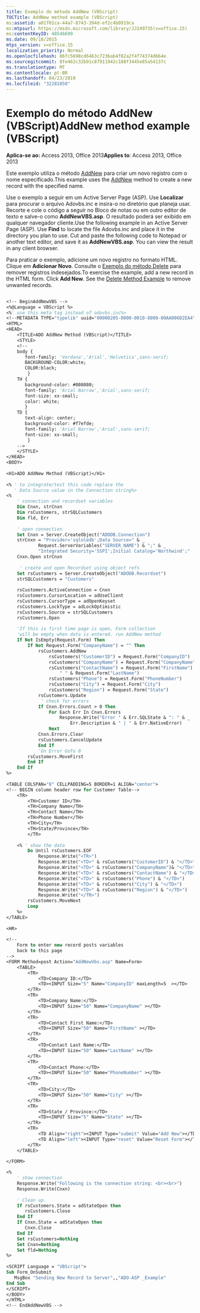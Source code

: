 ```yaml
---
title: Exemplo do método AddNew (VBScript)
TOCTitle: AddNew method example (VBScript)
ms:assetid: a01f01ca-44a7-8743-394d-ef2c4b0919ca
ms:mtpsurl: https://msdn.microsoft.com/library/JJ249735(v=office.15)
ms:contentKeyID: 48546699
ms.date: 09/18/2015
mtps_version: v=office.15
localization_priority: Normal
ms.openlocfilehash: 86fc5698cd6463c7236ab4f82a2f4f74374d664e
ms.sourcegitcommit: 8fe462c32b91c87911942c188f3445e85a54137c
ms.translationtype: MT
ms.contentlocale: pt-BR
ms.lasthandoff: 04/23/2019
ms.locfileid: "32281850"
---
```

# <a name="addnew-method-example-vbscript"></a><span data-ttu-id="e29a1-102">Exemplo do método AddNew (VBScript)</span><span class="sxs-lookup"><span data-stu-id="e29a1-102">AddNew method example (VBScript)</span></span>


<span data-ttu-id="e29a1-103">**Aplica-se ao:** Access 2013, Office 2013</span><span class="sxs-lookup"><span data-stu-id="e29a1-103">**Applies to**: Access 2013, Office 2013</span></span>

<span data-ttu-id="e29a1-104">Este exemplo utiliza o método [AddNew](addnew-method-ado.md) para criar um novo registro com o nome especificado.</span><span class="sxs-lookup"><span data-stu-id="e29a1-104">This example uses the [AddNew](addnew-method-ado.md) method to create a new record with the specified name.</span></span>

<span data-ttu-id="e29a1-p101">Use o exemplo a seguir em um Active Server Page (ASP). Use **Localizar** para procurar o arquivo Adovbs.inc e insira-o no diretório que planeja usar. Recorte e cole o código a seguir no Bloco de notas ou em outro editor de texto e salve-o como **AddNewVBS.asp**. O resultado poderá ser exibido em qualquer navegador cliente.</span><span class="sxs-lookup"><span data-stu-id="e29a1-p101">Use the following example in an Active Server Page (ASP). Use **Find** to locate the file Adovbs.inc and place it in the directory you plan to use. Cut and paste the following code to Notepad or another text editor, and save it as **AddNewVBS.asp**. You can view the result in any client browser.</span></span>

<span data-ttu-id="e29a1-p102">Para praticar o exemplo, adicione um novo registro no formato HTML. Clique em **Adicionar Novo**. Consulte o [Exemplo do método Delete](delete-method-example-vbscript.md) para remover registros indesejados.</span><span class="sxs-lookup"><span data-stu-id="e29a1-p102">To exercise the example, add a new record in the HTML form. Click **Add New**. See the [Delete Method Example](delete-method-example-vbscript.md) to remove unwanted records.</span></span>

```vb
 
<!-- BeginAddNewVBS --> 
<%@Language = VBScript %> 
<%' use this meta tag instead of adovbs.inc%> 
<!--METADATA TYPE="typelib" uuid="00000205-0000-0010-8000-00AA006D2EA4" --> 
<HTML> 
<HEAD> 
    <TITLE>ADO AddNew Method (VBScript)</TITLE> 
    <STYLE> 
    <!-- 
    body { 
       font-family: 'Verdana','Arial','Helvetica',sans-serif; 
       BACKGROUND-COLOR:white; 
       COLOR:black; 
        } 
    TH { 
       background-color: #008080;  
       font-family: 'Arial Narrow','Arial',sans-serif;  
       font-size: xx-small; 
       color: white; 
       } 
    TD {  
       text-align: center; 
       background-color: #f7efde; 
       font-family: 'Arial Narrow','Arial',sans-serif;  
       font-size: xx-small; 
        } 
    --> 
    </STYLE> 
</HEAD> 
<BODY>  
 
<H1>ADO AddNew Method (VBScript)</H1> 
 
<% ' to integrate/test this code replace the  
   ' Data Source value in the Connection string%> 
<%  
    ' connection and recordset variables 
    Dim Cnxn, strCnxn 
    Dim rsCustomers, strSQLCustomers 
    Dim fld, Err 
 
    ' open connection 
    Set Cnxn = Server.CreateObject("ADODB.Connection") 
    strCnxn = "Provider='sqloledb';Data Source=" & _ 
            Request.ServerVariables("SERVER_NAME") & ";" & _ 
            "Integrated Security='SSPI';Initial Catalog='Northwind';" 
    Cnxn.Open strCnxn 
         
     ' create and open Recordset using object refs 
    Set rsCustomers = Server.CreateObject("ADODB.Recordset") 
    strSQLCustomers = "Customers" 
     
    rsCustomers.ActiveConnection = Cnxn 
    rsCustomers.CursorLocation = adUseClient 
    rsCustomers.CursorType = adOpenKeyset 
    rsCustomers.LockType = adLockOptimistic 
    rsCustomers.Source = strSQLCustomers 
    rsCustomers.Open 
 
    'If this is first time page is open, Form collection 
    'will be empty when data is entered. run AddNew method 
    If Not IsEmpty(Request.Form) Then 
        If Not Request.Form("CompanyName") = "" Then 
            rsCustomers.AddNew 
                rsCustomers("CustomerID") = Request.Form("CompanyID") 
                rsCustomers("CompanyName") = Request.Form("CompanyName") 
                rsCustomers("ContactName") = Request.Form("FirstName") & _ 
                    " " & Request.Form("LastName") 
                rsCustomers("Phone") = Request.Form("PhoneNumber") 
                rsCustomers("City") = Request.Form("City") 
                rsCustomers("Region") = Request.Form("State") 
            rsCustomers.Update 
             ' check for errors 
            If Cnxn.Errors.Count > 0 Then 
                For Each Err In Cnxn.Errors 
                    Response.Write("Error " & Err.SQLState & ": " & _ 
                        Err.Description & " | " & Err.NativeError) 
                Next 
            Cnxn.Errors.Clear 
            rsCustomers.CancelUpdate 
            End If 
            'On Error GoTo 0 
        rsCustomers.MoveFirst 
        End If 
    End If 
%> 
 
<TABLE COLSPAN="8" CELLPADDING=5 BORDER=1 ALIGN="center"> 
<!-- BEGIN column header row for Customer Table--> 
    <TR> 
        <TH>Customer ID</TH> 
        <TH>Company Name</TH> 
        <TH>Contact Name</TH> 
        <TH>Phone Number</TH> 
        <TH>City</TH> 
        <TH>State/Province</TH> 
        </TR> 
         
    <% ' show the data 
        Do Until rsCustomers.EOF 
            Response.Write("<TR>") 
            Response.Write("<TD>" & rsCustomers("CustomerID") & "</TD>") 
            Response.Write("<TD>" & rsCustomers("CompanyName")& "</TD>") 
            Response.Write("<TD>" & rsCustomers("ContactName") & "</TD>") 
            Response.Write("<TD>" & rsCustomers("Phone") & "</TD>") 
            Response.Write("<TD>" & rsCustomers("City") & "</TD>") 
            Response.Write("<TD>" & rsCustomers("Region") & "</TD>") 
            Response.Write("</TR>") 
        rsCustomers.MoveNext  
        Loop  
    %> 
</TABLE>  
 
<HR> 
 
<!-- 
    Form to enter new record posts variables 
    back to this page 
--> 
<FORM Method=post Action="AddNewVbs.asp" Name=Form> 
    <TABLE> 
        <TR> 
            <TD>Company ID:</TD> 
            <TD><INPUT Size="5" Name="CompanyID" maxLength=5  ></TD> 
        </TR> 
        <TR> 
            <TD>Company Name:</TD> 
            <TD><INPUT Size="50" Name="CompanyName" ></TD> 
        </TR> 
        <TR> 
            <TD>Contact First Name:</TD> 
            <TD><INPUT Size="50" Name="FirstName" ></TD> 
        </TR> 
        <TR> 
            <TD>Contact Last Name:</TD> 
            <TD><INPUT Size="50" Name="LastName" ></TD> 
        </TR> 
        <TR> 
            <TD>Contact Phone:</TD> 
            <TD><INPUT Size="50" Name="PhoneNumber" ></TD> 
        </TR> 
        <TR> 
            <TD>City:</TD> 
            <TD><INPUT Size="50" Name="City" ></TD> 
        </TR> 
        <TR> 
            <TD>State / Province:</TD> 
            <TD><INPUT Size="5" Name="State" ></TD> 
        </TR> 
        <TR> 
            <TD Align="right"><INPUT Type="submit" Value="Add New"></TD> 
            <TD Align="left"><INPUT Type="reset" Value="Reset Form"></TD> 
        </TR> 
    </TABLE> 

</FORM> 
 
<% 
    ' show connection 
    Response.Write("Following is the connection string: <br><br>") 
    Response.Write(Cnxn) 
 
    ' Clean up. 
    If rsCustomers.State = adStateOpen then 
       rsCustomers.Close 
    End If 
    If Cnxn.State = adStateOpen then 
       Cnxn.Close 
    End If 
    Set rsCustomers=Nothing 
    Set Cnxn=Nothing 
    Set fld=Nothing 
%> 
 
<SCRIPT Language = "VBScript"> 
Sub Form_OnSubmit 
   MsgBox "Sending New Record to Server",,"ADO-ASP _Example" 
End Sub 
</SCRIPT> 
</BODY> 
</HTML> 
<!-- EndAddNewVBS --> 
```

